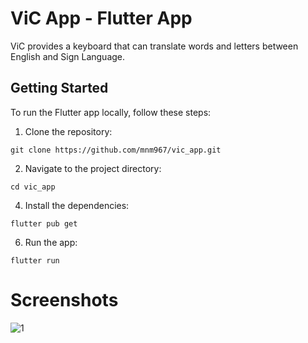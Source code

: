 # ViC App - Flutter App

ViC provides a keyboard that can translate words and letters between English and Sign Language.

## Getting Started

To run the Flutter app locally, follow these steps:

1. Clone the repository:

```
git clone https://github.com/mnm967/vic_app.git
```

2. Navigate to the project directory:

```
cd vic_app
```

4. Install the dependencies:

```
flutter pub get
```

6. Run the app:

```
flutter run
```

# Screenshots

![1](https://github.com/mnm967/vic_app/assets/67553368/e1d17ff6-a222-4855-9baa-04cbbb76c5c6)
